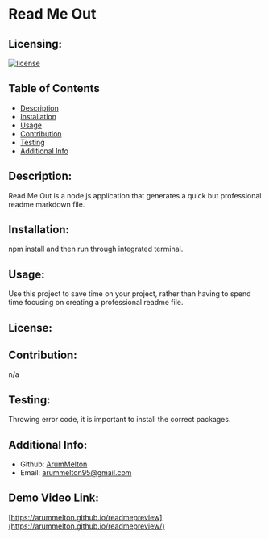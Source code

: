 # Read Me Out
  ## Licensing:
  [![license](https://img.shields.io/badge/license--blue)](https://shields.io)
  ## Table of Contents 
  - [Description](#description)
  - [Installation](#installation)
  - [Usage](#usage)
  - [Contribution](#contribution)
  - [Testing](#testing)
  - [Additional Info](#additional-info)
  ## Description:
  Read Me Out is a node js application that generates a quick but professional readme markdown file.
  ## Installation:
  npm install and then run through integrated terminal.
  ## Usage:
  Use this project to save time on your project, rather than having to spend time focusing on creating a professional readme file.
  ## License:
  
  ## Contribution:
  n/a
  ## Testing:
  Throwing error code, it is important to install the correct packages.
  ## Additional Info:
  - Github: [ArumMelton](https://github.com/ArumMelton)
  - Email: arummelton95@gmail.com 

  ## Demo Video Link:
  [https://arummelton.github.io/readmepreview](https://arummelton.github.io/readmepreview/)
  



  
